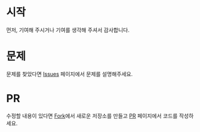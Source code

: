 # 시작

먼저, 기여해 주시거나 기여를 생각해 주셔서 감사합니다.

# 문제

문제를 찾았다면 [Issues](https://github.com/HyunseungLee-Travis/Coding-Insight/issues/new) 페이지에서 문제를 설명해주세요.

# PR

수정할 내용이 있다면 [Fork](https://github.com/HyunseungLee-Travis/Coding-Insight/fork)에서 새로운 저장소를 만들고 [PR](https://github.com/HyunseungLee-Travis/Coding-Insight/compare) 페이지에서 코드를 작성하세요.
